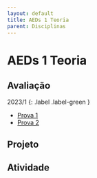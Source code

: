 ```yaml
---
layout: default
title: AEDs 1 Teoria
parent: Disciplinas
---
```


# AEDs 1 Teoria

## Avaliação

2023/1
{: .label .label-green }
- [Prova 1](avaliacao/2023/1/prova1.pdf)
- [Prova 2](avaliacao/2023/1/prova2.pdf)

## Projeto

## Atividade


